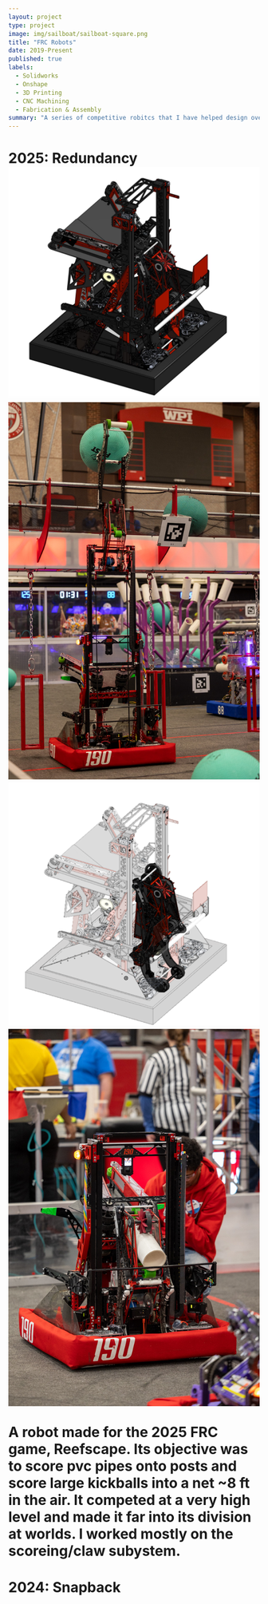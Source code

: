 ```yaml
---
layout: project
type: project
image: img/sailboat/sailboat-square.png
title: "FRC Robots"
date: 2019-Present
published: true
labels:
  - Solidworks
  - Onshape
  - 3D Printing
  - CNC Machining
  - Fabrication & Assembly
summary: "A series of competitive robitcs that I have helped design over the course of high school and college."
---
```


<h1>2025: Redundancy
<img class="imf-fluid" src="../img/frc/1902025.jpeg">
<img class="imf-fluid" src="../img/frc/19025barge.jpg">
<img class="imf-fluid" src="../img/frc/19025isolate.png">
<img class="imf-fluid" src="../img/frc/19025setup.jpg">

<p>A robot made for the 2025 FRC game, Reefscape. Its objective was to score pvc pipes onto posts and score large kickballs into a net ~8 ft in the air. It competed at a very high level and made it far into its division at worlds. I worked mostly on the scoreing/claw subystem.


<h1>2024: Snapback
